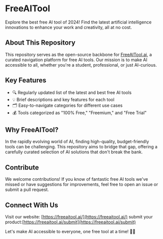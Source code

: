 # FreeAITool
Explore the best free AI tool of 2024! Find the latest artificial intelligence innovations to enhance your work and creativity, all at no cost.


## About This Repository

This repository serves as the open-source backbone for [FreeAITool.ai](https://freeaitool.ai/), a curated navigation platform for free AI tools. Our mission is to make AI accessible to all, whether you're a student, professional, or just AI-curious.

## Key Features

- 🔍 Regularly updated list of the latest and best free AI tools
- 💡 Brief descriptions and key features for each tool
- 🗂️ Easy-to-navigate categories for different use cases
- 💰 Tools categorized as "100% Free," "Freemium," and "Free Trial"

## Why FreeAITool?

In the rapidly evolving world of AI, finding high-quality, budget-friendly tools can be challenging. This repository aims to bridge that gap, offering a carefully curated selection of AI solutions that don't break the bank.

## Contribute

We welcome contributions! If you know of fantastic free AI tools we've missed or have suggestions for improvements, feel free to open an issue or submit a pull request.

## Connect With Us

Visit our website: [https://freeaitool.ai/](https://freeaitool.ai/)
submit your product:[https://freeaitool.ai/submit](https://freeaitool.ai/submit)

Let's make AI accessible to everyone, one free tool at a time! 🚀🤖
